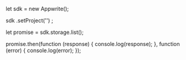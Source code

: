 let sdk = new Appwrite();

sdk
    .setProject('')
;

let promise = sdk.storage.list();

promise.then(function (response) {
    console.log(response);
}, function (error) {
    console.log(error);
});